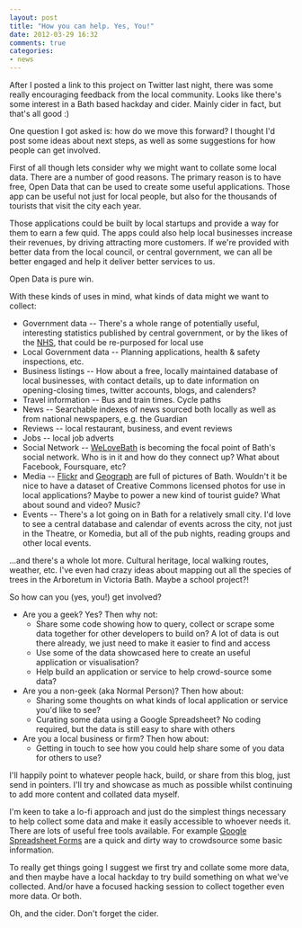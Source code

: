 ```yaml
---
layout: post
title: "How you can help. Yes, You!"
date: 2012-03-29 16:32
comments: true
categories: 
- news
---
```

After I posted a link to this project on Twitter last night, there was some really encouraging feedback from the local community. Looks like there's some interest in a Bath based hackday and cider. Mainly cider in fact, but that's all good :)

One question I got asked is: how do we move this forward? I thought I'd post some ideas about next steps, as well as some suggestions for how people can get involved.

<!-- More -->

First of all though lets consider why we might want to collate some local data. There are a number of good reasons. The primary reason is to have free, Open Data that can be used to create some useful applications. Those app can be useful not just for local people, but also for the thousands of tourists that visit the city each year. 

Those applications could be built by local startups and provide a way for them to earn a few quid. The apps could also help local businesses increase their revenues, by driving attracting more customers. If we're provided with better data from the local council, or central government, we can all be better engaged and help it deliver better services to us. 

Open Data is pure win.

With these kinds of uses in mind, what kinds of data might we want to collect:

* Government data -- There's a whole range of potentially useful, interesting statistics published by central government, or by the likes of the [NHS](http://www.dh.gov.uk/en/Publicationsandstatistics/Statistics/Performancedataandstatistics/), that could be re-purposed for local use
* Local Government data -- Planning applications, health & safety inspections, etc.
* Business listings -- How about a free, locally maintained database of local businesses, with contact details, up to date information on opening-closing times, twitter accounts, blogs, and calenders?
* Travel information -- Bus and train times. Cycle paths
* News -- Searchable indexes of news sourced both locally as well as from national newspapers, e.g. the Guardian
* Reviews -- local restaurant, business, and event reviews
* Jobs -- local job adverts
* Social Network -- [WeLoveBath](http://welovebath.co.uk) is becoming the focal point of Bath's social network. Who is in it and how do they connect up? What about Facebook, Foursquare, etc?
* Media -- [Flickr](http://www.flickr.com/groups/bath/) and [Geograph](http://www.geograph.org.uk) are full of pictures of Bath. Wouldn't it be nice to have a dataset of Creative Commons licensed photos for use in local applications? Maybe to power a new kind of tourist guide? What about sound and video? Music?
* Events -- There's a lot going on in Bath for a relatively small city. I'd love to see a central database and calendar of events across the city, not just in the Theatre, or Komedia, but all of the pub nights, reading groups and other local events.

...and there's a whole lot more. Cultural heritage, local walking routes, weather, etc. I've even had crazy ideas about mapping out all the species of trees in the Arboretum in Victoria Bath. Maybe a school project?!

So how can you (yes, you!) get involved?

* Are you a geek? Yes? Then why not:
	* Share some code showing how to query, collect or scrape some data together for other developers to build on? A lot of data is out there already, we just need to make it easier to find and access
	* Use some of the data showcased here to create an useful application or visualisation?
	* Help build an application or service to help crowd-source some data?
* Are you a non-geek (aka Normal Person)? Then how about:
	* Sharing some thoughts on what kinds of local application or service you'd like to see?
	* Curating some data using a Google Spreadsheet? No coding required, but the data is still easy to share with others
* Are you a local business or firm? Then how about:
	* Getting in touch to see how you could help share some of you data for others to use?

I'll happily point to whatever people hack, build, or share from this blog, just send in pointers. I'll try and showcase as much as possible whilst continuing to add more content and collated data myself.

I'm keen to take a lo-fi approach and just do the simplest things necessary to help collect some data and make it easily accessible to whoever needs it. There are lots of useful free tools available. For example [Google Spreadsheet Forms](http://www.google.com/google-d-s/forms/) are a quick and dirty way to crowdsource some basic information.

To really get things going I suggest we first try and collate some more data, and then maybe have a local hackday to try build something on what we've collected. And/or have a focused hacking session to collect together even more data. Or both.

Oh, and the cider. Don't forget the cider.
